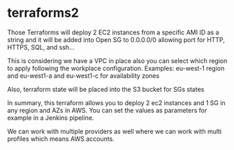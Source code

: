 # terraforms2

Those Terraforms will deploy 2 EC2 instances from a specific AMI ID as a string and it will be added into Open SG to 0.0.0.0/0 allowing port for HTTP, HTTPS, SQL, and ssh...

This is considering we have a VPC in place also you can select which region to apply following the workplace configuration.
Examples:
eu-west-1 region and eu-west1-a and eu-west1-c for availability zones

Also, terraform state will be placed into the S3 bucket for SGs states

In summary, this terraform allows you to deploy 2 ec2 instances and 1 SG in any region and AZs in AWS. You can set the values as parameters for example in a Jenkins pipeline.

We can work with multiple providers as well where we can work with multi profiles which means AWS accounts.

